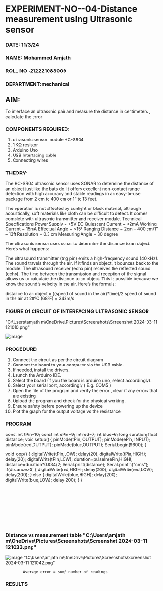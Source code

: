 # EXPERIMENT-NO--04-Distance measurement using Ultrasonic sensor
 ###  DATE: 11/3/24

###  NAME: Mohammed Amjath
###  ROLL NO :212221083009
###  DEPARTMENT:mechanical
## AIM: 
To interface an ultrasonic pair and measure the distance in centimeters , calculate the error
 
### COMPONENTS REQUIRED:
1.	ultrasonic sensor module HC-SR04
2.	1 KΩ resistor 
3.	Arduino Uno 
4.	USB Interfacing cable 
5.	Connecting wires 


### THEORY: 
The HC-SR04 ultrasonic sensor uses SONAR to determine the distance of an object just like the bats do. It offers excellent non-contact range detection with high accuracy and stable readings in an easy-to-use package from 2 cm to 400 cm or 1” to 13 feet.

The operation is not affected by sunlight or black material, although acoustically, soft materials like cloth can be difficult to detect. It comes complete with ultrasonic transmitter and receiver module.
Technical Specifications
Power Supply − +5V DC
Quiescent Current − <2mA
Working Current − 15mA
Effectual Angle − <15°
Ranging Distance − 2cm – 400 cm/1″ – 13ft
Resolution − 0.3 cm
Measuring Angle − 30 degree

The ultrasonic sensor uses sonar to determine the distance to an object. Here’s what happens:

The ultrasound transmitter (trig pin) emits a high-frequency sound (40 kHz).
The sound travels through the air. If it finds an object, it bounces back to the module.
The ultrasound receiver (echo pin) receives the reflected sound (echo).
The time between the transmission and reception of the signal allows us to calculate the distance to an object. This is possible because we know the sound’s velocity in the air. Here’s the formula:

distance to an object = ((speed of sound in the air)*time)/2
speed of sound in the air at 20ºC (68ºF) = 343m/s

### FIGURE 01 CIRCUIT OF INTERFACING ULTRASONIC SENSOR 
"C:\Users\amjath m\OneDrive\Pictures\Screenshots\Screenshot 2024-03-11 121010.png"

![image](https://user-images.githubusercontent.com/36288975/166430594-5adb4ca9-5a42-4781-a7e6-7236b3766a85.png)



### PROCEDURE:
1.	Connect the circuit as per the circuit diagram 
2.	Connect the board to your computer via the USB cable.
3.	If needed, install the drivers.
4.	Launch the Arduino IDE.
5.	Select the board (If you the board is arduino uno, select accordingly).
6.	Select your serial port, accordingly ( E.g. COM5 )
7.	Open the file of the program  and verify the error , clear if any errors that are existing 
8.	Upload the program and check for the physical working. 
9.	Ensure safety before powering up the device 
10.	Plot the graph for the output voltage vs the resistance 


### PROGRAM
const int tPin=10;
const int ePin=9; 
int red=7;
int blue=6;
long duration;
float distance;
void setup()
{
  pinMode(tPin, OUTPUT);
  pinMode(ePin, INPUT);
  pinMode(red,OUTPUT);
  pinMode(blue,OUTPUT);
  Serial.begin(9600);
}

void loop()
{
  digitalWrite(tPin,LOW);
  delay(20);
  digitalWrite(tPin,HIGH);
  delay(20);
  digitalWrite(tPin,LOW);
  duration=pulseIn(ePin,HIGH);
  distance=duration*0.034/2;
  Serial.print(distance);
  Serial.println("cms");
  if(distance>5)
  {
   digitalWrite(red,HIGH);
   delay(200);
   digitalWrite(red,LOW);
   delay(200);
  }
  else
  {
    digitalWrite(blue,HIGH);
    delay(200);
    digitalWrite(blue,LOW);
    delay(200);
  } 
} 
```










`````````


### Distance vs measurement table "C:\Users\amjath m\OneDrive\Pictures\Screenshots\Screenshot 2024-03-11 121033.png"

			
 
			
			
			

![image](https://user-images.githubusercontent.com/36288975/190135379-52ebacd5-ccd5-460f-a4cd-4d0ad1d9b179.png)
"C:\Users\amjath m\OneDrive\Pictures\Screenshots\Screenshot 2024-03-11 121042.png"
			
			
			
			
			
			Average error = sum/ number of readings 
 








### RESULTS



 
